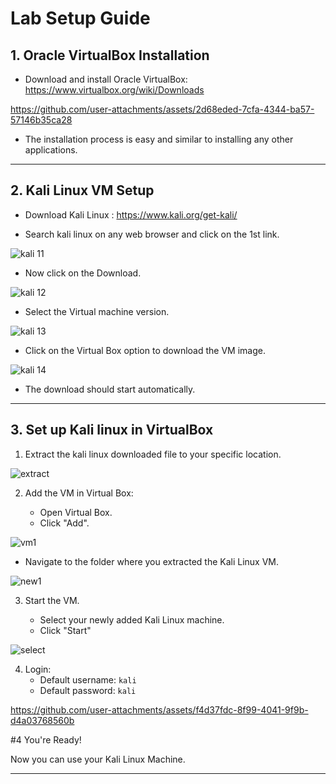 # Lab Setup Guide

## 1. Oracle VirtualBox Installation
- Download and install Oracle VirtualBox: https://www.virtualbox.org/wiki/Downloads


https://github.com/user-attachments/assets/2d68eded-7cfa-4344-ba57-57146b35ca28

- The installation process is easy and similar to installing any other applications. 

---

## 2. Kali Linux VM Setup

- Download Kali Linux : https://www.kali.org/get-kali/
  
- Search kali linux on any web browser and click on the 1st link.

![kali 11](https://github.com/user-attachments/assets/4665c0bf-d39d-41b1-ad3e-d396ce0d90d9)


- Now click on the Download.

![kali 12](https://github.com/user-attachments/assets/c23d58bc-fef2-4c11-b2e4-1ad8a3b75af9)


- Select the Virtual machine version.

![kali 13](https://github.com/user-attachments/assets/eec4a3f9-7e48-4219-a376-f7d6252c2f17)


- Click on the Virtual Box option to download the VM image.

![kali 14](https://github.com/user-attachments/assets/11c69ed9-29c5-48fa-91fd-cd82a0f19117)


- The download should start automatically.

---

## 3. Set up Kali linux in VirtualBox

1. Extract the kali linux downloaded file to your specific location.

![extract](https://github.com/user-attachments/assets/20aa16ad-f6b2-4b98-aea7-18f159e04913)


2. Add the VM in Virtual Box:

   - Open Virtual Box.
   - Click "Add".


![vm1](https://github.com/user-attachments/assets/facf6250-acfb-4c71-ae41-ee02a5857b93)


   - Navigate to the folder where you extracted the Kali Linux VM.

![new1](https://github.com/user-attachments/assets/5c3bd7fd-b2f1-41c8-bdae-8649f3c1851b)


3. Start the VM.
   
   - Select your newly added Kali Linux machine.
   - Click "Start"

![select ](https://github.com/user-attachments/assets/93f9fa2c-f91d-43aa-85c5-836b8d972d5d)


4. Login:
   - Default username: `kali`
   - Default password: `kali`
     
https://github.com/user-attachments/assets/f4d37fdc-8f99-4041-9f9b-d4a03768560b

#4 You're Ready!

 Now you can use your Kali Linux Machine.

---

